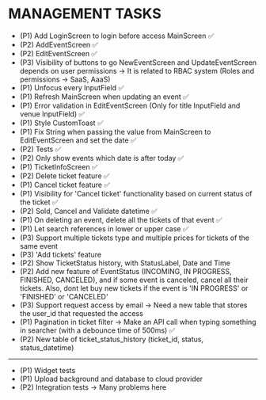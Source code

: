 # MANAGEMENT TASKS

- (P1) Add LoginScreen to login before access MainScreen ✅
- (P2) AddEventScreen ✅
- (P2) EditEventScreen ✅
- (P3) Visibility of buttons to go NewEventScreen and UpdateEventScreen depends on user permissions -> It is related to RBAC system (Roles and permissions -> SaaS, AaaS)
- (P1) Unfocus every InputField ✅
- (P1) Refresh MainScreen when updating an event ✅
- (P1) Error validation in EditEventScreen (Only for title InputField and venue InputField) ✅
- (P1) Style CustomToast ✅
- (P1) Fix String when passing the value from MainScreen to EditEventScreen and set the date ✅
- (P2) Tests ✅
- (P2) Only show events which date is after today ✅
- (P1) TicketInfoScreen ✅
- (P2) Delete ticket feature ✅
- (P1) Cancel ticket feature ✅
- (P1) Visibility for 'Cancel ticket' functionality based on current status of the ticket ✅
- (P2) Sold, Cancel and Validate datetime ✅
- (P1) On deleting an event, delete all the tickets of that event ✅
- (P1) Let search references in lower or upper case ✅
- (P3) Support multiple tickets type and multiple prices for tickets of the same event
- (P3) 'Add tickets' feature
- (P2) Show TicketStatus history, with StatusLabel, Date and Time
- (P2) Add new feature of EventStatus (INCOMING, IN PROGRESS, FINISHED, CANCELED), and if some event is canceled, cancel all their tickets. Also, dont let buy new tickets if the event is 'IN PROGRESS' or 'FINISHED' or 'CANCELED'
- (P3) Support request access by email -> Need a new table that stores the user_id that requested the access
- (P1) Pagination in ticket filter -> Make an API call when typing something in searcher (with a debounce time of 500ms) ✅
- (P2) New table of ticket_status_history (ticket_id, status, status_datetime)

-----------------------------------------------------------------------------------------------------------------------------------------------------------------------------------------------------------------------------------------------------------------------------------

- (P1) Widget tests
- (P1) Upload background and database to cloud provider
- (P2) Integration tests -> Many problems here